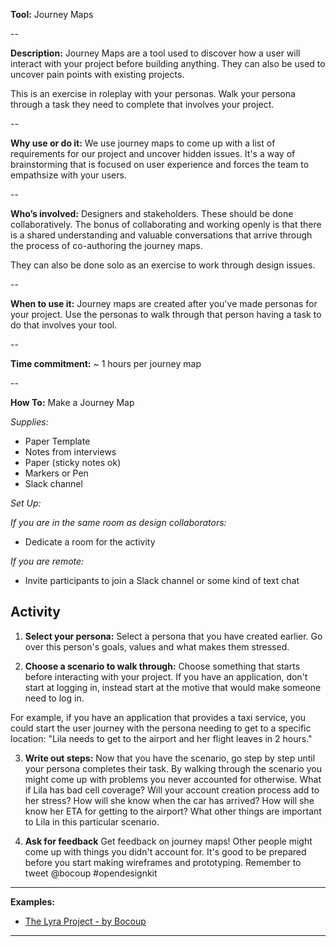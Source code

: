 **Tool:**  Journey Maps

--

**Description:**
Journey Maps are a tool used to discover how a user will interact with your project before building anything.  They can also be used to uncover pain points with existing projects.

This is an exercise in roleplay with your personas.  Walk your persona through a task they need to complete that involves your project.

--

**Why use or do it:**
We use journey maps to come up with a list of requirements for our project and uncover hidden issues. It's a way of brainstorming that is focused on user experience and forces the team to empathsize with your users.

--

**Who’s involved:** Designers and stakeholders. These should be done collaboratively. The bonus of collaborating and working openly is that there is a shared understanding and valuable conversations that arrive through the process of co-authoring the journey maps.

They can also be done solo as an exercise to work through design issues.

--

**When to use it:**  Journey maps are created after you've made personas for your project. Use the personas to walk through that person having a task to do that involves your tool.

--

**Time commitment:**  ~ 1 hours per journey map

--

**How To:** Make a Journey Map

_Supplies:_
- Paper Template
- Notes from interviews
- Paper (sticky notes ok)
- Markers or Pen
- Slack channel


_Set Up:_

*If you are in the same room as design collaborators:*

-   Dedicate a room for the activity

*If you are remote:*

-   Invite participants to join a Slack channel or some kind of text chat

Activity
---------

1. **Select your persona:** Select a persona that you have created earlier. Go over this person's goals, values and what makes them stressed.

2. **Choose a scenario to walk through:**  Choose something that starts before interacting with your project.  If you have an application, don't start at logging in, instead start at the motive that would make someone need to log in.

For example, if you have an application that provides a taxi service, you could start the user journey with the persona needing to get to a specific location: "Lila needs to get to the airport and her flight leaves in 2 hours."

3. **Write out steps:** Now that you have the scenario, go step by step until your persona completes their task.
By walking through the scenario you might come up with problems you never accounted for otherwise. What if Lila has bad cell coverage? Will your account creation process add to her stress?  How will she know when the car has arrived? How will she know her ETA for getting to the airport?  What other things are important to Lila in this particular scenario.

4. **Ask for feedback** Get feedback on journey maps! Other people might come up with things you didn't account for.  It's good to be prepared before you start making wireframes and prototyping. Remember to tweet @bocoup #opendesignkit


---

**Examples:**
* [The Lyra Project - by Bocoup](https://github.com/vega/lyra/search?q=persona&type=Issues&utf8=%E2%9C%93)

---
